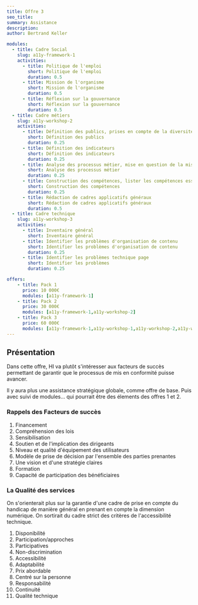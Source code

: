 ```yaml
---
title: Offre 3
seo_title: 
summary: Assistance  
description: 
author: Bertrand Keller

modules: 
  - title: Cadre Social
    slug: a11y-framework-1
    activities:
      - title: Politique de l'emploi
        short: Politique de l'emploi
        duration: 0.5
      - title: Mission de l'organisme
        short: Mission de l'organisme
        duration: 0.5
      - title: Réflexion sur la gouvernance
        short: Réflexion sur la gouvernance
        duration: 0.5
  - title: Cadre métiers
    slug: a11y-workshop-2
    activities:
      - title: Définition des publics, prises en compte de la diversité
        short: Définition des publics
        duration: 0.25
      - title: Définition des indicateurs
        short: Définition des indicateurs
        duration: 0.25
      - title: Analyse des processus métier, mise en question de la mission de l'organisme
        short: Analyse des processus métier
        duration: 0.25
      - title: Construction des compétences, lister les compétences essentielles à la réalisation de la mission
        short: Construction des compétences 
        duration: 0.25
      - title: Rédaction de cadres applicatifs généraux
        short: Rédaction de cadres applicatifs généraux
        duration: 0.5
  - title: Cadre technique
    slug: a11y-workshop-3
    activities:
      - title: Inventaire général
        short: Inventaire général
      - title: Identifier les problèmes d'organisation de contenu
        short: Identifier les problèmes d'organisation de contenu
        duration: 0.25
      - title: Identifier les problèmes technique page
        short: Identifier les problèmes
        duration: 0.25

offers: 
    - title: Pack 1
      price: 10 000€
      modules: [a11y-framework-1]
    - title: Pack 2
      price: 30 000€
      modules: [a11y-framework-1,a11y-workshop-2]
    - title: Pack 3
      price: 60 000€
      modules: [a11y-framework-1,a11y-workshop-1,a11y-workshop-2,a11y-workshop-3]
---
```


## Présentation

Dans cette offre, HI va plutôt s'intéresser aux facteurs de succès permettant de garantir que le processus de mis en conformité puisse avancer.

Il y aura plus une assistance stratégique globale, comme offre de base. Puis avec suivi de modules... qui pourrait être des élements des offres 1 et 2.

### Rappels des Facteurs de succès 

 1. Financement
 1. Compréhension des lois
 1. Sensibilisation
 1. Soutien et de l'implication des dirigeants
 1. Niveau et qualité d'équipement des utilisateurs
 1. Modèle de prise de décision par l'ensemble des parties prenantes
 1. Une vision et d'une stratégie claires
 1. Formation
 1. Capacité de participation des bénéficiaires

### La Qualité des services

On s'orienterait plus sur la garantie d'une cadre de prise en compte du handicap de manière général en prenant en compte la dimension numérique. On sortirait du cadre strict des critères de l'accessibilité technique.

 1. Disponibilité
 1. Participation/approches
 1. Participatives
 1. Non-discrimination
 1. Accessibilité
 1. Adaptabilité
 1. Prix abordable
 1. Centré sur la personne
 1. Responsabilité
 1. Continuité
 1. Qualité technique

